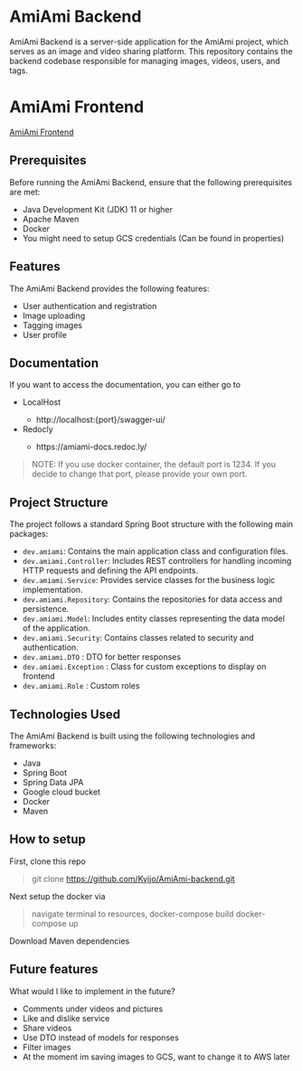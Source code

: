 # AmiAmi Backend

AmiAmi Backend is a server-side application for the AmiAmi project, which serves as an image and video sharing platform. This repository contains the backend codebase responsible for managing images, videos, users, and tags.

# AmiAmi Frontend

[AmiAmi Frontend](https://github.com/Kyijo/amiami-frontend)

## Prerequisites

Before running the AmiAmi Backend, ensure that the following prerequisites are met:

- Java Development Kit (JDK) 11 or higher
- Apache Maven
- Docker
- You might need to setup GCS credentials (Can be found in properties)

## Features

The AmiAmi Backend provides the following features:

- User authentication and registration
- Image uploading
- Tagging images
- User profile

## Documentation

If you want to access the documentation, you can either go to 
<ul>
  <li> LocalHost</li>
   <ul>
    <li>http://localhost:{port}/swagger-ui/</li>
   </ul>
  <li>Redocly</li>
   <ul>
     <li>https://amiami-docs.redoc.ly/</li>
   </ul>
</ul>

> NOTE: If you use docker container, the default port is 1234. If you decide to change that port, please provide your own port.

## Project Structure

The project follows a standard Spring Boot structure with the following main packages:
 
- `dev.amiami`: Contains the main application class and configuration files.
- `dev.amiami.Controller`: Includes REST controllers for handling incoming HTTP requests and defining the API endpoints.
- `dev.amiami.Service`: Provides service classes for the business logic implementation.
- `dev.amiami.Repository`: Contains the repositories for data access and persistence.
- `dev.amiami.Model`: Includes entity classes representing the data model of the application.
- `dev.amiami.Security`: Contains classes related to security and authentication.
- `dev.amiami.DTO` : DTO for better responses
- `dev.amiami.Exception` : Class for custom exceptions to display on frontend
- `dev.amiami.Role` : Custom roles 

## Technologies Used

The AmiAmi Backend is built using the following technologies and frameworks:

- Java
- Spring Boot
- Spring Data JPA
- Google cloud bucket
- Docker
- Maven

## How to setup

First, clone this repo
> git clone https://github.com/Kyijo/AmiAmi-backend.git

Next setup the docker via
> navigate terminal to resources, 
> docker-compose build
> docker-compose up

Download Maven dependencies

## Future features

What would I like to implement in the future?

- Comments under videos and pictures
- Like and dislike service
- Share videos
- Use DTO instead of models for responses
- Filter images 
- At the moment im saving images to GCS, want to change it to AWS later
